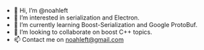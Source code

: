 - 👋 Hi, I’m @noahleft
- 👀 I’m interested in serialization and Electron.
- 🌱 I’m currently learning Boost-Serialization and Google ProtoBuf.
- 💞️ I’m looking to collaborate on boost C++ topics.
- 📫 Contact me on noahleft@gmail.com

<!---
noahleft/noahleft is a ✨ special ✨ repository because its `README.md` (this file) appears on your GitHub profile.
You can click the Preview link to take a look at your changes.
--->
